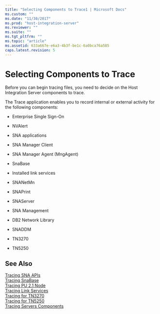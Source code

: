 ```yaml
---
title: "Selecting Components to Trace1 | Microsoft Docs"
ms.custom: ""
ms.date: "11/30/2017"
ms.prod: "host-integration-server"
ms.reviewer: ""
ms.suite: ""
ms.tgt_pltfrm: ""
ms.topic: "article"
ms.assetid: 633a667e-e6a3-4b3f-be1c-6a0bca76a585
caps.latest.revision: 5
---
```

# Selecting Components to Trace
Before you can begin tracing files, you need to decide on the Host Integration Server components to trace.  
  
 The Trace application enables you to record internal or external activity for the following components:  
  
-   Enterprise Single Sign-On  
  
-   NVAlert  
  
-   SNA applications  
  
-   SNA Manager Client  
  
-   SNA Manager Agent (MngAgent)  
  
-   SnaBase  
  
-   Installed link services  
  
-   SNANetMn  
  
-   SNAPrint  
  
-   SNAServer  
  
-   SNA Management  
  
-   DB2 Network Library  
  
-   SNADDM  
  
-   TN3270  
  
-   TN5250  
  
## See Also  
 [Tracing SNA APIs](../HIS2010/tracing-sna-apis1.md)   
 [Tracing SnaBase](../HIS2010/tracing-snabase1.md)   
 [Tracing PU 2.1 Node](../HIS2010/tracing-pu-2-1-node1.md)   
 [Tracing Link Services](../HIS2010/tracing-link-services2.md)   
 [Tracing for TN3270](../HIS2010/tracing-for-tn32701.md)   
 [Tracing for TN5250](../HIS2010/tracing-for-tn52502.md)   
 [Tracing Servers Components](../HIS2010/tracing-servers-components1.md)